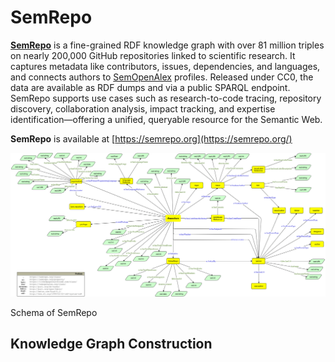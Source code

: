 # SemRepo

[**SemRepo**](https://semrepo.org/) is a fine-grained RDF knowledge graph with over 81 million triples on nearly 200,000 GitHub repositories linked to scientific research. It captures metadata like contributors, issues, dependencies, and languages, and connects authors to [SemOpenAlex](https://semopenalex.org/) profiles. Released under CC0, the data are available as RDF dumps and via a public SPARQL endpoint. SemRepo supports use cases such as research-to-code tracing, repository discovery, collaboration analysis, impact tracking, and expertise identification—offering a unified, queryable resource for the Semantic Web.


**SemRepo** is available at [https://semrepo.org](https://semrepo.org/)


![Knowledge Graph Schema](https://raw.githubusercontent.com/abdulrafay97/SemRepo/main/Suplementry-Material/kg-schema.png)


Schema of SemRepo

## Knowledge Graph Construction 

### 
